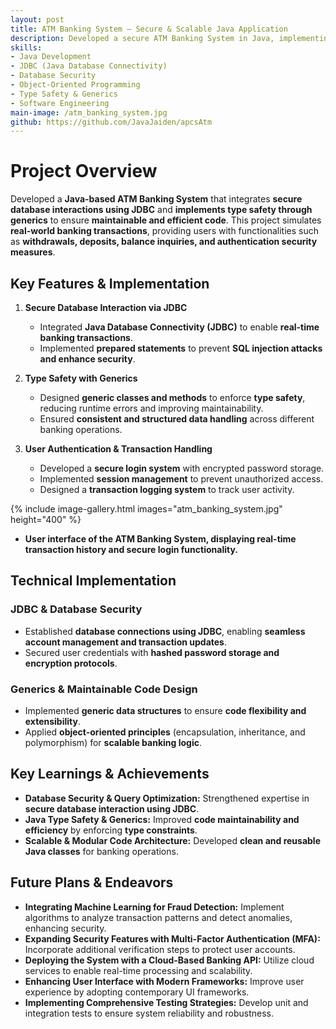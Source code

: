 ```yaml
---
layout: post
title: ATM Banking System – Secure & Scalable Java Application
description: Developed a secure ATM Banking System in Java, implementing JDBC for database interaction and leveraging generics for type safety, ensuring maintainable and scalable code.
skills:
- Java Development
- JDBC (Java Database Connectivity)
- Database Security
- Object-Oriented Programming
- Type Safety & Generics
- Software Engineering
main-image: /atm_banking_system.jpg
github: https://github.com/JavaJaiden/apcsAtm
---
```

# Project Overview

Developed a **Java-based ATM Banking System** that integrates **secure database interactions using JDBC** and **implements type safety through generics** to ensure **maintainable and efficient code**. This project simulates **real-world banking transactions**, providing users with functionalities such as **withdrawals, deposits, balance inquiries, and authentication security measures**.

## Key Features & Implementation

1. **Secure Database Interaction via JDBC**

   - Integrated **Java Database Connectivity (JDBC)** to enable **real-time banking transactions**.
   - Implemented **prepared statements** to prevent **SQL injection attacks and enhance security**.

2. **Type Safety with Generics**

   - Designed **generic classes and methods** to enforce **type safety**, reducing runtime errors and improving maintainability.
   - Ensured **consistent and structured data handling** across different banking operations.

3. **User Authentication & Transaction Handling**

   - Developed a **secure login system** with encrypted password storage.
   - Implemented **session management** to prevent unauthorized access.
   - Designed a **transaction logging system** to track user activity.

{% include image-gallery.html images="atm_banking_system.jpg" height="400" %}
- **User interface of the ATM Banking System, displaying real-time transaction history and secure login functionality.**

## Technical Implementation

### JDBC & Database Security

- Established **database connections using JDBC**, enabling **seamless account management and transaction updates**.
- Secured user credentials with **hashed password storage and encryption protocols**.

### Generics & Maintainable Code Design

- Implemented **generic data structures** to ensure **code flexibility and extensibility**.
- Applied **object-oriented principles** (encapsulation, inheritance, and polymorphism) for **scalable banking logic**.

## Key Learnings & Achievements

- **Database Security & Query Optimization:** Strengthened expertise in **secure database interaction using JDBC**.
- **Java Type Safety & Generics:** Improved **code maintainability and efficiency** by enforcing **type constraints**.
- **Scalable & Modular Code Architecture:** Developed **clean and reusable Java classes** for banking operations.

## Future Plans & Endeavors

- **Integrating Machine Learning for Fraud Detection:** Implement algorithms to analyze transaction patterns and detect anomalies, enhancing security.
- **Expanding Security Features with Multi-Factor Authentication (MFA):** Incorporate additional verification steps to protect user accounts.
- **Deploying the System with a Cloud-Based Banking API:** Utilize cloud services to enable real-time processing and scalability.
- **Enhancing User Interface with Modern Frameworks:** Improve user experience by adopting contemporary UI frameworks.
- **Implementing Comprehensive Testing Strategies:** Develop unit and integration tests to ensure system reliability and robustness.



